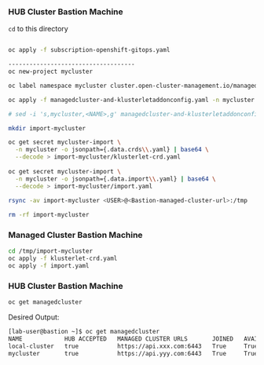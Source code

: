### HUB Cluster Bastion Machine

```cd``` to this directory 

```bash

oc apply -f subscription-openshift-gitops.yaml

------------------------------------
oc new-project mycluster

oc label namespace mycluster cluster.open-cluster-management.io/managedCluster=mycluster

oc apply -f managedcluster-and-klusterletaddonconfig.yaml -n mycluster

# sed -i 's,mycluster,<NAME>,g' managedcluster-and-klusterletaddonconfig.yaml

mkdir import-mycluster

oc get secret mycluster-import \
  -n mycluster -o jsonpath={.data.crds\\.yaml} | base64 \
  --decode > import-mycluster/klusterlet-crd.yaml
  
oc get secret mycluster-import \
  -n mycluster -o jsonpath={.data.import\\.yaml} | base64 \
  --decode > import-mycluster/import.yaml
  
rsync -av import-mycluster <USER>@<Bastion-managed-cluster-url>:/tmp

rm -rf import-mycluster

```

### Managed Cluster Bastion Machine
```bash
cd /tmp/import-mycluster
oc apply -f klusterlet-crd.yaml
oc apply -f import.yaml
```

### HUB Cluster Bastion Machine
```bash
oc get managedcluster
```

Desired Output:
```bash
[lab-user@bastion ~]$ oc get managedcluster
NAME            HUB ACCEPTED   MANAGED CLUSTER URLS       JOINED   AVAILABLE   AGE
local-cluster   true           https://api.xxx.com:6443   True     True        22h
mycluster       true           https://api.yyy.com:6443   True     True        7m5s
```
